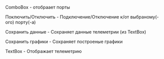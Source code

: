ComboBox - отобраает порты

Поключить/Отключить - Подключение/Отключение к/от выбраному(-ого) порту(-а)

Сохранить данные - Сохраняет данные телеметрии (из TextBox)

Сохранить графики - Сохраняет построеные графики

TextBox - Отображает телеметрию
